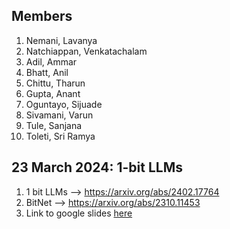 ## Members
1. Nemani, Lavanya
2. Natchiappan, Venkatachalam
3. Adil, Ammar
4. Bhatt, Anil
5. Chittu, Tharun
6. Gupta, Anant
7. Oguntayo, Sijuade
8. Sivamani, Varun
9. Tule, Sanjana
10. Toleti, Sri Ramya

## 23 March 2024: 1-bit LLMs
1. 1 bit LLMs --> https://arxiv.org/abs/2402.17764
2. BitNet --> https://arxiv.org/abs/2310.11453
3. Link to google slides [here](https://docs.google.com/presentation/d/1_n6zs-ATyhV2552immpT9vp38aY1xLRDqBsGAv7SRX0/edit#slide=id.g2c07449bc5b_0_35)


